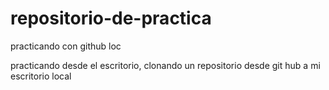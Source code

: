 # repositorio-de-practica
practicando con github loc



practicando desde el escritorio, clonando un repositorio desde git hub a mi escritorio local
